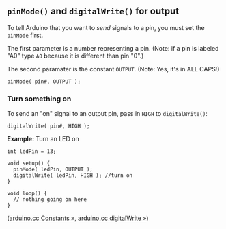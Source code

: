 ## `pinMode()` and `digitalWrite()` for output

To tell Arduino that you want to _send_ signals to a pin, you must set the `pinMode` first. 

The first parameter is a number representing a pin. (Note: if a pin is labeled "A0" type `A0` because it is different than pin "0".)

The second paramater is the constant `OUTPUT`. (Note: Yes, it's in ALL CAPS!)

```
pinMode( pin#, OUTPUT );
```

### Turn something on

To send an "on" signal to an output pin, pass in `HIGH` to `digitalWrite()`:

```
digitalWrite( pin#, HIGH );
```

**Example:** Turn an LED on

```
int ledPin = 13;

void setup() {
  pinMode( ledPin, OUTPUT );
  digitalWrite( ledPin, HIGH ); //turn on
}

void loop() {
  // nothing going on here
}
```


([arduino.cc Constants »](http://arduino.cc/en/Reference/Constants),
 [arduino.cc digitalWrite »](http://arduino.cc/en/Reference/digitalWrite))